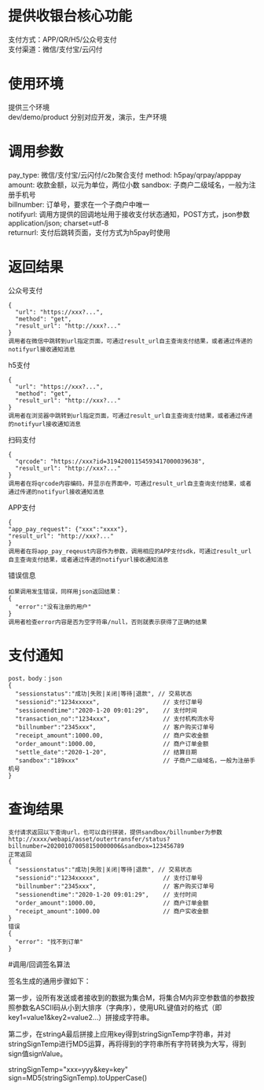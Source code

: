 # 提供收银台核心功能

支付方式：APP/QR/H5/公众号支付  
支付渠道：微信/支付宝/云闪付

# 使用环境
  
  提供三个环境  
  dev/demo/product  分别对应开发，演示，生产环境 
  
# 调用参数

  pay_type: 微信/支付宝/云闪付/c2b聚合支付
  method:   h5pay/qrpay/apppay  
  amount:   收款金额，以元为单位，两位小数 
  sandbox:  子商户二级域名，一般为注册手机号  
  billnumber: 订单号，要求在一个子商户中唯一   
  notifyurl:  调用方提供的回调地址用于接收支付状态通知，POST方式，json参数 application/json; charset=utf-8  
  returnurl:  支付后跳转页面，支付方式为h5pay时使用 
  
# 返回结果

  公众号支付
  
    {
      "url": "https://xxx?...",
      "method": "get",
      "result_url": "http://xxx?..."
    }    
    调用者在微信中跳转到url指定页面，可通过result_url自主查询支付结果，或者通过传递的notifyurl接收通知消息

  h5支付  
  
    {
      "url": "https://xxx?...",
      "method": "get",
      "result_url": "http://xxx?..."
    }
    调用者在浏览器中跳转到url指定页面，可通过result_url自主查询支付结果，或者通过传递的notifyurl接收通知消息

  扫码支付
  
    {
      "qrcode": "https://xxx?id=31942001154593417000039638",
      "result_url": "http://xxx?..."
    }
    调用者在将qrcode内容编码，并显示在界面中，可通过result_url自主查询支付结果，或者通过传递的notifyurl接收通知消息

  APP支付
  
    {
    "app_pay_request": {"xxx":"xxxx"},
    "result_url": "http://xxx?..."
    }
    调用者在将app_pay_reqeust内容作为参数，调用相应的APP支付sdk，可通过result_url自主查询支付结果，或者通过传递的notifyurl接收通知消息
    
  错误信息
  
    如果调用发生错误，同样用json返回结果：
    {
      "error":"没有注册的用户"
    }
    调用者检查error内容是否为空字符串/null，否则就表示获得了正确的结果
    
# 支付通知
    post，body：json
    {
      "sessionstatus":"成功|失败|关闭|等待|退款", // 交易状态
      "sessionid":"1234xxxxx",                  // 支付订单号
      "sessionendtime":"2020-1-20 09:01:29",    // 支付时间
      "transaction_no":"1234xxx",               // 支付机构流水号
      "billnumber":"2345xxx",                   // 客户购买订单号
      "receipt_amount":1000.00,                 // 商户实收金额
      "order_amount":1000.00,                   // 商户订单金额
      "settle_date":"2020-1-20",                // 结算日期
      "sandbox":"189xxx"                        // 子商户二级域名，一般为注册手机号
    }
    
# 查询结果
    支付请求返回以下查询url，也可以自行拼装，提供sandbox/billnumber为参数
    http://xxxx/webapi/asset/outertransfer/status?billnumber=202001070058150000006&sandbox=123456789
    正常返回
    {
      "sessionstatus":"成功|失败|关闭|等待|退款", // 交易状态
      "sessionid":"1234xxxxx",                  // 支付订单号
      "billnumber":"2345xxx",                   // 客户购买订单号
      "sessionendtime":"2020-1-20 09:01:29",    // 支付时间
      "order_amount":1000.00,                   // 商户订单金额
      "receipt_amount":1000.00                  // 商户实收金额
    }
    错误
    {
      "error": "找不到订单"
    } 

#调用/回调签名算法

  签名生成的通用步骤如下：
  
  第一步，设所有发送或者接收到的数据为集合M，将集合M内非空参数值的参数按照参数名ASCII码从小到大排序（字典序），使用URL键值对的格式（即key1=value1&key2=value2…）拼接成字符串。
  
  第二步，在stringA最后拼接上应用key得到stringSignTemp字符串，并对stringSignTemp进行MD5运算，再将得到的字符串所有字符转换为大写，得到sign值signValue。
  
  stringSignTemp="xxx=yyy&key=key"
  sign=MD5(stringSignTemp).toUpperCase()
